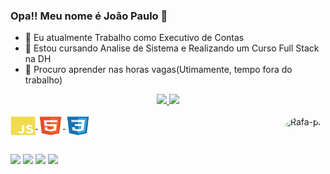 ### Opa!! Meu nome é João Paulo  👋


- 🔭 Eu atualmente Trabalho como Executivo de Contas
- 🌱 Estou cursando Analise de Sistema e Realizando um Curso Full Stack na DH
- 👯 Procuro aprender nas horas vagas(Utimamente, tempo fora do trabalho)

<div align="center">
  <a href="https://github.com/pouljp">
  <img height="180em" src="https://github-readme-stats.vercel.app/api?username=pouljp&show_icons=true&theme=dark&include_all_commits=true&count_private=true"/>
  <img height="180em" src="https://github-readme-stats.vercel.app/api/top-langs/?username=pouljp&layout=compact&langs_count=7&theme=dark"/>
</div>
<div style="display: inline_block"><br>
  <img align="center" alt="Rafa-Js" height="30" width="40" src="https://raw.githubusercontent.com/devicons/devicon/master/icons/javascript/javascript-plain.svg">
  <img align="center" alt="Rafa-HTML" height="30" width="40" src="https://raw.githubusercontent.com/devicons/devicon/master/icons/html5/html5-original.svg">
  <img align="center" alt="Rafa-CSS" height="30" width="40" src="https://raw.githubusercontent.com/devicons/devicon/master/icons/css3/css3-original.svg">
  <img align="right" alt="Rafa-pic" height="150" style="border-radius:25rem"; src="https://cdn.discordapp.com/attachments/828314681243467780/1028739821776146492/toonmecom_a123f9.jpg">
</div>

  ##
  
  <div> 
  <a href="https://www.instagram.com/joaopaulonicolaselima" target="_blank"><img src="https://img.shields.io/badge/-Instagram-%23E4405F?style=for-the-badge&logo=instagram&logoColor=white" target="_blank"></a>
 	<a href="https://discord.gg/pouljp#8073" target="_blank"><img src="https://img.shields.io/badge/Discord-7289DA?style=for-the-badge&logo=discord&logoColor=white" target="_blank"></a> 
  <a href = "mailto:pouljp@gmail.com"><img src="https://img.shields.io/badge/-Gmail-%23333?style=for-the-badge&logo=gmail&logoColor=white" target="_blank"></a>
  <a href="https://www.linkedin.com/in/jo%C3%A3o-paulo-nicolas-lima-93292292/" target="_blank"><img src="https://img.shields.io/badge/-LinkedIn-%230077B5?style=for-the-badge&logo=linkedin&logoColor=white" target="_blank"></a> 
</div>
